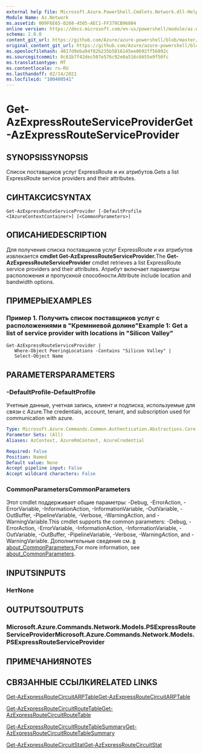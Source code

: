 ```yaml
---
external help file: Microsoft.Azure.PowerShell.Cmdlets.Network.dll-Help.xml
Module Name: Az.Network
ms.assetid: 009F6E65-0268-4505-AEC1-FF379CB96804
online version: https://docs.microsoft.com/en-us/powershell/module/az.network/get-azexpressrouteserviceprovider
schema: 2.0.0
content_git_url: https://github.com/Azure/azure-powershell/blob/master/src/Network/Network/help/Get-AzExpressRouteServiceProvider.md
original_content_git_url: https://github.com/Azure/azure-powershell/blob/master/src/Network/Network/help/Get-AzExpressRouteServiceProvider.md
ms.openlocfilehash: 4017d9eba94f82b235b5016145ee0692ff56892c
ms.sourcegitcommit: 0c61b7f42dec507e576c92e0a516c6655e9f50fc
ms.translationtype: MT
ms.contentlocale: ru-RU
ms.lasthandoff: 02/14/2021
ms.locfileid: "100400541"
---
```

# <span data-ttu-id="0f642-101">Get-AzExpressRouteServiceProvider</span><span class="sxs-lookup"><span data-stu-id="0f642-101">Get-AzExpressRouteServiceProvider</span></span>

## <span data-ttu-id="0f642-102">SYNOPSIS</span><span class="sxs-lookup"><span data-stu-id="0f642-102">SYNOPSIS</span></span>
<span data-ttu-id="0f642-103">Список поставщиков услуг ExpressRoute и их атрибутов.</span><span class="sxs-lookup"><span data-stu-id="0f642-103">Gets a list ExpressRoute service providers and their attributes.</span></span>

## <span data-ttu-id="0f642-104">СИНТАКСИС</span><span class="sxs-lookup"><span data-stu-id="0f642-104">SYNTAX</span></span>

```
Get-AzExpressRouteServiceProvider [-DefaultProfile <IAzureContextContainer>] [<CommonParameters>]
```

## <span data-ttu-id="0f642-105">ОПИСАНИЕ</span><span class="sxs-lookup"><span data-stu-id="0f642-105">DESCRIPTION</span></span>
<span data-ttu-id="0f642-106">Для получения списка поставщиков услуг ExpressRoute и их атрибутов извлекается **cmdlet Get-AzExpressRouteServiceProvider.**</span><span class="sxs-lookup"><span data-stu-id="0f642-106">The **Get-AzExpressRouteServiceProvider** cmdlet retrieves a list ExpressRoute service providers and their attributes.</span></span> <span data-ttu-id="0f642-107">Атрибут включает параметры расположения и пропускной способности.</span><span class="sxs-lookup"><span data-stu-id="0f642-107">Attribute include location and bandwidth options.</span></span>

## <span data-ttu-id="0f642-108">ПРИМЕРЫ</span><span class="sxs-lookup"><span data-stu-id="0f642-108">EXAMPLES</span></span>

### <span data-ttu-id="0f642-109">Пример 1. Получить список поставщиков услуг с расположениями в "Кремниевой долине"</span><span class="sxs-lookup"><span data-stu-id="0f642-109">Example 1: Get a list of service provider with locations in "Silicon Valley"</span></span>
```
Get-AzExpressRouteServiceProvider |
   Where-Object PeeringLocations -Contains "Silicon Valley" |
   Select-Object Name
```

## <span data-ttu-id="0f642-110">PARAMETERS</span><span class="sxs-lookup"><span data-stu-id="0f642-110">PARAMETERS</span></span>

### <span data-ttu-id="0f642-111">-DefaultProfile</span><span class="sxs-lookup"><span data-stu-id="0f642-111">-DefaultProfile</span></span>
<span data-ttu-id="0f642-112">Учетные данные, учетная запись, клиент и подписка, используемые для связи с Azure.</span><span class="sxs-lookup"><span data-stu-id="0f642-112">The credentials, account, tenant, and subscription used for communication with azure.</span></span>

```yaml
Type: Microsoft.Azure.Commands.Common.Authentication.Abstractions.Core.IAzureContextContainer
Parameter Sets: (All)
Aliases: AzContext, AzureRmContext, AzureCredential

Required: False
Position: Named
Default value: None
Accept pipeline input: False
Accept wildcard characters: False
```

### <span data-ttu-id="0f642-113">CommonParameters</span><span class="sxs-lookup"><span data-stu-id="0f642-113">CommonParameters</span></span>
<span data-ttu-id="0f642-114">Этот cmdlet поддерживает общие параметры: -Debug, -ErrorAction, -ErrorVariable, -InformationAction, -InformationVariable, -OutVariable, -OutBuffer, -PipelineVariable, -Verbose, -WarningAction, and -WarningVariable.</span><span class="sxs-lookup"><span data-stu-id="0f642-114">This cmdlet supports the common parameters: -Debug, -ErrorAction, -ErrorVariable, -InformationAction, -InformationVariable, -OutVariable, -OutBuffer, -PipelineVariable, -Verbose, -WarningAction, and -WarningVariable.</span></span> <span data-ttu-id="0f642-115">Дополнительные сведения см. [в about_CommonParameters.](https://go.microsoft.com/fwlink/?LinkID=113216)</span><span class="sxs-lookup"><span data-stu-id="0f642-115">For more information, see [about_CommonParameters](https://go.microsoft.com/fwlink/?LinkID=113216).</span></span>

## <span data-ttu-id="0f642-116">INPUTS</span><span class="sxs-lookup"><span data-stu-id="0f642-116">INPUTS</span></span>

### <span data-ttu-id="0f642-117">Нет</span><span class="sxs-lookup"><span data-stu-id="0f642-117">None</span></span>

## <span data-ttu-id="0f642-118">OUTPUTS</span><span class="sxs-lookup"><span data-stu-id="0f642-118">OUTPUTS</span></span>

### <span data-ttu-id="0f642-119">Microsoft.Azure.Commands.Network.Models.PSExpressRouteServiceProvider</span><span class="sxs-lookup"><span data-stu-id="0f642-119">Microsoft.Azure.Commands.Network.Models.PSExpressRouteServiceProvider</span></span>

## <span data-ttu-id="0f642-120">ПРИМЕЧАНИЯ</span><span class="sxs-lookup"><span data-stu-id="0f642-120">NOTES</span></span>

## <span data-ttu-id="0f642-121">СВЯЗАННЫЕ ССЫЛКИ</span><span class="sxs-lookup"><span data-stu-id="0f642-121">RELATED LINKS</span></span>

[<span data-ttu-id="0f642-122">Get-AzExpressRouteCircuitARPTable</span><span class="sxs-lookup"><span data-stu-id="0f642-122">Get-AzExpressRouteCircuitARPTable</span></span>](Get-AzExpressRouteCircuitARPTable.md)

[<span data-ttu-id="0f642-123">Get-AzExpressRouteCircuitRouteTable</span><span class="sxs-lookup"><span data-stu-id="0f642-123">Get-AzExpressRouteCircuitRouteTable</span></span>](Get-AzExpressRouteCircuitRouteTable.md)

[<span data-ttu-id="0f642-124">Get-AzExpressRouteCircuitRouteTableSummary</span><span class="sxs-lookup"><span data-stu-id="0f642-124">Get-AzExpressRouteCircuitRouteTableSummary</span></span>](Get-AzExpressRouteCircuitRouteTableSummary.md)

[<span data-ttu-id="0f642-125">Get-AzExpressRouteCircuitStat</span><span class="sxs-lookup"><span data-stu-id="0f642-125">Get-AzExpressRouteCircuitStat</span></span>](Get-AzExpressRouteCircuitStat.md)
